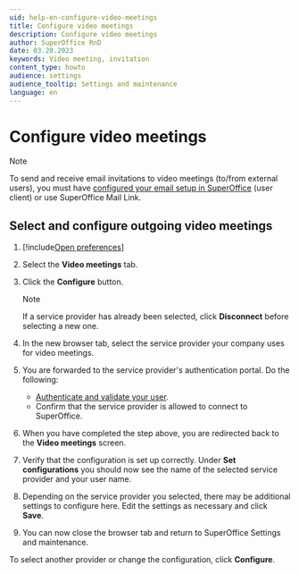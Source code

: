 ```yaml
---
uid: help-en-configure-video-meetings
title: Configure video meetings
description: Configure video meetings
author: SuperOffice RnD
date: 03.20.2023
keywords: Video meeting, invitation
content_type: howto
audience: settings
audience_tooltip: Settings and maintenance
language: en
---
```


# Configure video meetings

> [!NOTE]
> To send and receive email invitations to video meetings (to/from external users), you must have [configured your email setup in SuperOffice][2] (user client) or use SuperOffice Mail Link.

## Select and configure outgoing video meetings

1. [!include[Open preferences](../includes/open-preferences.md)]

2. Select the **Video meetings** tab.

3. Click the **Configure** button.

    > [!NOTE]
    > If a service provider has already been selected, click **Disconnect** before selecting a new one.

4. In the new browser tab, select the service provider your company uses for video meetings.

5. You are forwarded to the service provider's authentication portal. Do the following:

    * [Authenticate and validate your user][1].
    * Confirm that the service provider is allowed to connect to SuperOffice.

6. When you have completed the step above, you are redirected back to the **Video meetings** screen.

7. Verify that the configuration is set up correctly. Under **Set configurations** you should now see the name of the selected service provider and your user name.

8. Depending on the service provider you selected, there may be additional settings to configure here. Edit the settings as necessary and click **Save**.

9. You can now close the browser tab and return to SuperOffice Settings and maintenance.

To select another provider or change the configuration, click **Configure**.

<!-- Referenced links -->
[1]: ../../../../../../integrations/video-meetings/index.md
[2]: email-setup-in-superoffice.md

<!-- Referenced images -->
